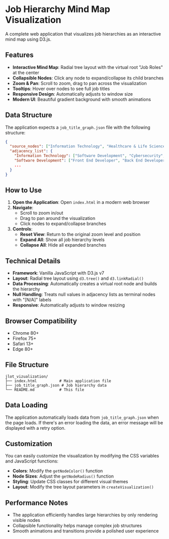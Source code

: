 # Job Hierarchy Mind Map Visualization

A complete web application that visualizes job hierarchies as an interactive mind map using D3.js.

## Features 

- **Interactive Mind Map**: Radial tree layout with the virtual root "Job Roles" at the center
- **Collapsible Nodes**: Click any node to expand/collapse its child branches
- **Zoom & Pan**: Scroll to zoom, drag to pan across the visualization
- **Tooltips**: Hover over nodes to see full job titles
- **Responsive Design**: Automatically adjusts to window size
- **Modern UI**: Beautiful gradient background with smooth animations

## Data Structure

The application expects a `job_title_graph.json` file with the following structure:

```json
{
  "source_nodes": ["Information Technology", "Healthcare & Life Sciences", ...],
  "adjacency_list": {
    "Information Technology": ["Software Development", "Cybersecurity", ...],
    "Software Development": ["Front End Developer", "Back End Developer", ...],
    ...
  }
}
```

## How to Use

1. **Open the Application**: Open `index.html` in a modern web browser
2. **Navigate**: 
   - Scroll to zoom in/out
   - Drag to pan around the visualization
   - Click nodes to expand/collapse branches
3. **Controls**:
   - **Reset View**: Return to the original zoom level and position
   - **Expand All**: Show all job hierarchy levels
   - **Collapse All**: Hide all expanded branches

## Technical Details

- **Framework**: Vanilla JavaScript with D3.js v7
- **Layout**: Radial tree layout using `d3.tree()` and `d3.linkRadial()`
- **Data Processing**: Automatically creates a virtual root node and builds the hierarchy
- **Null Handling**: Treats null values in adjacency lists as terminal nodes with "[N/A]" labels
- **Responsive**: Automatically adjusts to window resizing

## Browser Compatibility

- Chrome 80+
- Firefox 75+
- Safari 13+
- Edge 80+

## File Structure

```
jlot_vizualization/
├── index.html          # Main application file
├── job_title_graph.json # Job hierarchy data
└── README.md           # This file
```

## Data Loading

The application automatically loads data from `job_title_graph.json` when the page loads. If there's an error loading the data, an error message will be displayed with a retry option.

## Customization

You can easily customize the visualization by modifying the CSS variables and JavaScript functions:

- **Colors**: Modify the `getNodeColor()` function
- **Node Sizes**: Adjust the `getNodeRadius()` function  
- **Styling**: Update CSS classes for different visual themes
- **Layout**: Modify the tree layout parameters in `createVisualization()`

## Performance Notes

- The application efficiently handles large hierarchies by only rendering visible nodes
- Collapsible functionality helps manage complex job structures
- Smooth animations and transitions provide a polished user experience
